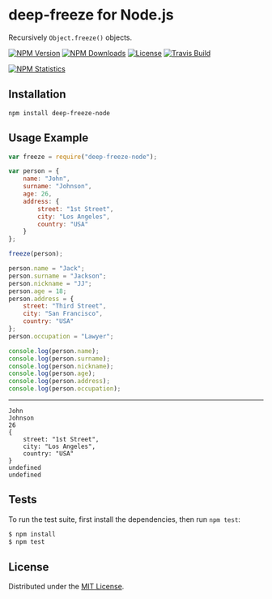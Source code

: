 # deep-freeze for Node.js

Recursively `Object.freeze()` objects.

[![NPM Version][npm-image]][npm-url]
[![NPM Downloads][downloads-image]][downloads-url]
[![License][license]][license-url]
[![Travis Build][travis-image]][travis-url]

[![NPM Statistics](https://nodei.co/npm/deep-freeze-node.png?downloads=true&downloadRank=true&stars=true)](https://nodei.co/npm/deep-freeze-node/)

## Installation

`npm install deep-freeze-node`

## Usage Example

```javascript
var freeze = require("deep-freeze-node");

var person = {
    name: "John",
    surname: "Johnson",
    age: 26,
    address: {
        street: "1st Street",
        city: "Los Angeles",
        country: "USA"
    }
};

freeze(person);

person.name = "Jack";
person.surname = "Jackson";
person.nickname = "JJ";
person.age = 18;
person.address = {
    street: "Third Street",
    city: "San Francisco",
    country: "USA"
};
person.occupation = "Lawyer";

console.log(person.name);
console.log(person.surname);
console.log(person.nickname);
console.log(person.age);
console.log(person.address);
console.log(person.occupation);
```

***

```
John
Johnson
26
{ 
    street: "1st Street", 
    city: "Los Angeles", 
    country: "USA" 
}
undefined
undefined
```

## Tests

To run the test suite, first install the dependencies, then run `npm test`:

```bash
$ npm install
$ npm test
```

## License

Distributed under the [MIT License](LICENSE).

[npm-image]: https://img.shields.io/npm/v/deep-freeze-node.svg
[npm-url]: https://npmjs.org/package/deep-freeze-node
[downloads-image]: https://img.shields.io/npm/dm/deep-freeze-node.svg
[downloads-url]: https://npmjs.org/package/deep-freeze-node
[license]: https://img.shields.io/npm/l/deep-freeze-node.svg
[license-url]: https://github.com/AnatoliyGatt/deep-freeze-node/blob/master/LICENSE
[travis-image]: https://img.shields.io/travis/AnatoliyGatt/deep-freeze-node/master.svg
[travis-url]: https://travis-ci.org/AnatoliyGatt/deep-freeze-node